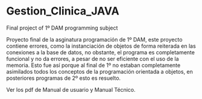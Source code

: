 # Gestion_Clinica_JAVA
Final project of 1º DAM programming subject

Proyecto final de la asginatura programación de 1º DAM, este proyecto contiene errores, como la instanciación de objetos de forma reiterada en las conexiones a la base de datos, no obstante, el programa es completamente funcional y no da errores, a pesar de no ser eficiente con el uso de la memoria. Esto fue así porque al final de 1º no estaban completamente asimilados todos los conceptos de la programación orientada a objetos, en posteriores programas de 2º esto es resuelto.

Ver los pdf de Manual de usuario y Manual Técnico.
